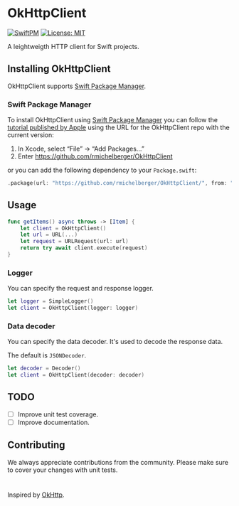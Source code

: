 # OkHttpClient

[![SwiftPM](https://img.shields.io/badge/SPM-supported-DE5C43.svg?style=flat)](https://swift.org/package-manager/) [![License: MIT](https://img.shields.io/badge/License-MIT-yellow.svg)](https://opensource.org/licenses/MIT)

A leightweigth HTTP client for Swift projects.

## Installing OkHttpClient
OkHttpClient supports [Swift Package Manager](https://www.swift.org/package-manager/).

### Swift Package Manager

To install OkHttpClient using [Swift Package Manager](https://github.com/apple/swift-package-manager) you can follow the [tutorial published by Apple](https://developer.apple.com/documentation/xcode/adding_package_dependencies_to_your_app) using the URL for the OkHttpClient repo with the current version:

1. In Xcode, select “File” → “Add Packages...”
1. Enter https://github.com/rmichelberger/OkHttpClient

or you can add the following dependency to your `Package.swift`:

```swift
.package(url: "https://github.com/rmichelberger/OkHttpClient/", from: "1.0.0")
```

## Usage

```swift
func getItems() async throws -> [Item] {
    let client = OkHttpClient()
    let url = URL(...)
    let request = URLRequest(url: url)
    return try await client.execute(request)
}
```

### Logger

You can specify the request and response logger.

```swift
let logger = SimpleLogger()
let client = OkHttpClient(logger: logger)
```

### Data decoder

You can specify the data decoder.
It's used to decode the response data.

The default is `JSONDecoder`.

```swift
let decoder = Decoder()
let client = OkHttpClient(decoder: decoder)
```

## TODO

- [ ] Improve unit test coverage.
- [ ] Improve documentation.

## Contributing

We always appreciate contributions from the community.
Please make sure to cover your changes with unit tests.

#
Inspired by [OkHttp](https://github.com/square/okhttp).
